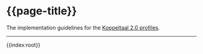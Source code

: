 # {{page-title}} 

The implementation guidelines for the [Koppeltaal 2.0 profiles](https://simplifier.net/Koppeltaalv2.0/).

---

{{index:root}}
